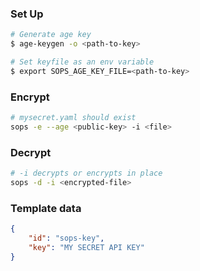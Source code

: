 ### Set Up

```bash
# Generate age key
$ age-keygen -o <path-to-key>

# Set keyfile as an env variable
$ export SOPS_AGE_KEY_FILE=<path-to-key>
```

### Encrypt

```bash
# mysecret.yaml should exist
sops -e --age <public-key> -i <file>
```

### Decrypt

```bash
# -i decrypts or encrypts in place
sops -d -i <encrypted-file>
```

### Template data

```json
{
	"id": "sops-key",
	"key": "MY SECRET API KEY"
}
```